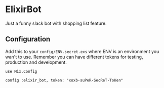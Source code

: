 # ElixirBot

Just a funny slack bot with shopping list feature.

## Configuration

Add this to your `config/ENV.secret.exs` where ENV is an environment you wan't to use. 
Remember you can have different tokens for testing, production and development. 
```
use Mix.Config

config :elixir_bot, token: "xoxb-suPeR-SecReT-ToKen"
```